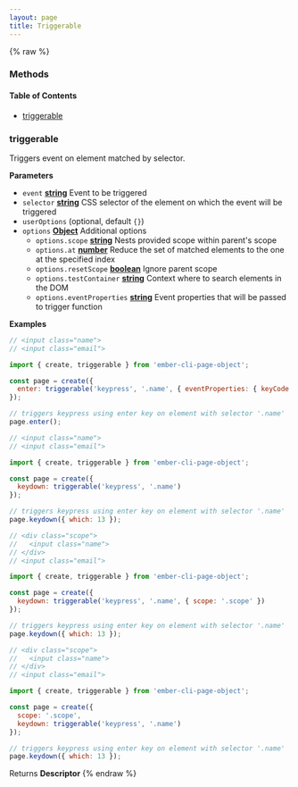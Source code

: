 ```yaml
---
layout: page
title: Triggerable
---
```


{% raw %}
### Methods


<!-- Generated by documentation.js. Update this documentation by updating the source code. -->

#### Table of Contents

-   [triggerable](#triggerable)

### triggerable

Triggers event on element matched by selector.

**Parameters**

-   `event` **[string](https://developer.mozilla.org/docs/Web/JavaScript/Reference/Global_Objects/String)** Event to be triggered
-   `selector` **[string](https://developer.mozilla.org/docs/Web/JavaScript/Reference/Global_Objects/String)** CSS selector of the element on which the event will be triggered
-   `userOptions`   (optional, default `{}`)
-   `options` **[Object](https://developer.mozilla.org/docs/Web/JavaScript/Reference/Global_Objects/Object)** Additional options
    -   `options.scope` **[string](https://developer.mozilla.org/docs/Web/JavaScript/Reference/Global_Objects/String)** Nests provided scope within parent's scope
    -   `options.at` **[number](https://developer.mozilla.org/docs/Web/JavaScript/Reference/Global_Objects/Number)** Reduce the set of matched elements to the one at the specified index
    -   `options.resetScope` **[boolean](https://developer.mozilla.org/docs/Web/JavaScript/Reference/Global_Objects/Boolean)** Ignore parent scope
    -   `options.testContainer` **[string](https://developer.mozilla.org/docs/Web/JavaScript/Reference/Global_Objects/String)** Context where to search elements in the DOM
    -   `options.eventProperties` **[string](https://developer.mozilla.org/docs/Web/JavaScript/Reference/Global_Objects/String)** Event properties that will be passed to trigger function

**Examples**

```javascript
// <input class="name">
// <input class="email">

import { create, triggerable } from 'ember-cli-page-object';

const page = create({
  enter: triggerable('keypress', '.name', { eventProperties: { keyCode: 13 } })
});

// triggers keypress using enter key on element with selector '.name'
page.enter();
```

```javascript
// <input class="name">
// <input class="email">

import { create, triggerable } from 'ember-cli-page-object';

const page = create({
  keydown: triggerable('keypress', '.name')
});

// triggers keypress using enter key on element with selector '.name'
page.keydown({ which: 13 });
```

```javascript
// <div class="scope">
//   <input class="name">
// </div>
// <input class="email">

import { create, triggerable } from 'ember-cli-page-object';

const page = create({
  keydown: triggerable('keypress', '.name', { scope: '.scope' })
});

// triggers keypress using enter key on element with selector '.name'
page.keydown({ which: 13 });
```

```javascript
// <div class="scope">
//   <input class="name">
// </div>
// <input class="email">

import { create, triggerable } from 'ember-cli-page-object';

const page = create({
  scope: '.scope',
  keydown: triggerable('keypress', '.name')
});

// triggers keypress using enter key on element with selector '.name'
page.keydown({ which: 13 });
```

Returns **Descriptor** 
{% endraw %}